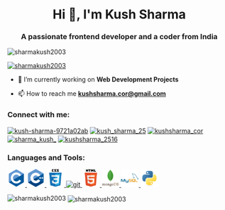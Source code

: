 
<h1 align="center">Hi 👋, I'm Kush Sharma</h1>
<h3 align="center">A passionate frontend developer and a coder from India</h3>

<p align="left"> <img src="https://komarev.com/ghpvc/?username=sharmakush2003&label=Profile%20views&color=0e75b6&style=flat" alt="sharmakush2003" /> </p>

<p align="left"> <a href="https://github.com/ryo-ma/github-profile-trophy"><img src="https://github-profile-trophy.vercel.app/?username=sharmakush2003" alt="sharmakush2003" /></a> </p>

- 🔭 I’m currently working on **Web Development Projects**

- 📫 How to reach me **kushsharma.cor@gmail.com**

<h3 align="left">Connect with me:</h3>
<p align="left">
<a href="https://linkedin.com/in/kush-sharma-9721a02ab" target="blank"><img align="center" src="https://raw.githubusercontent.com/rahuldkjain/github-profile-readme-generator/master/src/images/icons/Social/linked-in-alt.svg" alt="kush-sharma-9721a02ab" height="30" width="40" /></a>
<a href="https://www.codechef.com/users/kush_sharma_25" target="blank"><img align="center" src="https://cdn.jsdelivr.net/npm/simple-icons@3.1.0/icons/codechef.svg" alt="kush_sharma_25" height="30" width="40" /></a>
<a href="https://www.hackerrank.com/kushsharma_cor" target="blank"><img align="center" src="https://raw.githubusercontent.com/rahuldkjain/github-profile-readme-generator/master/src/images/icons/Social/hackerrank.svg" alt="kushsharma_cor" height="30" width="40" /></a>
<a href="https://www.leetcode.com/sharma_kush_" target="blank"><img align="center" src="https://raw.githubusercontent.com/rahuldkjain/github-profile-readme-generator/master/src/images/icons/Social/leet-code.svg" alt="sharma_kush_" height="30" width="40" /></a>
<a href="https://auth.geeksforgeeks.org/user/kushsharma_2516" target="blank"><img align="center" src="https://raw.githubusercontent.com/rahuldkjain/github-profile-readme-generator/master/src/images/icons/Social/geeks-for-geeks.svg" alt="kushsharma_2516" height="30" width="40" /></a>
</p>

<h3 align="left">Languages and Tools:</h3>
<p align="left"> <a href="https://www.cprogramming.com/" target="_blank" rel="noreferrer"> <img src="https://raw.githubusercontent.com/devicons/devicon/master/icons/c/c-original.svg" alt="c" width="40" height="40"/> </a> <a href="https://www.w3schools.com/cpp/" target="_blank" rel="noreferrer"> <img src="https://raw.githubusercontent.com/devicons/devicon/master/icons/cplusplus/cplusplus-original.svg" alt="cplusplus" width="40" height="40"/> </a> <a href="https://www.w3schools.com/css/" target="_blank" rel="noreferrer"> <img src="https://raw.githubusercontent.com/devicons/devicon/master/icons/css3/css3-original-wordmark.svg" alt="css3" width="40" height="40"/> </a> <a href="https://git-scm.com/" target="_blank" rel="noreferrer"> <img src="https://www.vectorlogo.zone/logos/git-scm/git-scm-icon.svg" alt="git" width="40" height="40"/> </a> <a href="https://www.w3.org/html/" target="_blank" rel="noreferrer"> <img src="https://raw.githubusercontent.com/devicons/devicon/master/icons/html5/html5-original-wordmark.svg" alt="html5" width="40" height="40"/> </a> <a href="https://www.mongodb.com/" target="_blank" rel="noreferrer"> <img src="https://raw.githubusercontent.com/devicons/devicon/master/icons/mongodb/mongodb-original-wordmark.svg" alt="mongodb" width="40" height="40"/> </a> <a href="https://www.mysql.com/" target="_blank" rel="noreferrer"> <img src="https://raw.githubusercontent.com/devicons/devicon/master/icons/mysql/mysql-original-wordmark.svg" alt="mysql" width="40" height="40"/> </a> <a href="https://www.python.org" target="_blank" rel="noreferrer"> <img src="https://raw.githubusercontent.com/devicons/devicon/master/icons/python/python-original.svg" alt="python" width="40" height="40"/> </a> </p>

<p><img align="left" src="https://github-readme-stats.vercel.app/api/top-langs?username=sharmakush2003&show_icons=true&locale=en&layout=compact" alt="sharmakush2003" /></p>

<p>&nbsp;<img align="center" src="https://github-readme-stats.vercel.app/api?username=sharmakush2003&show_icons=true&locale=en" alt="sharmakush2003" /></p>
